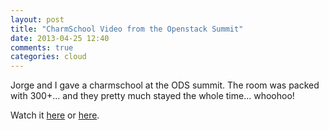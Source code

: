 ```yaml
---
layout: post
title: "CharmSchool Video from the Openstack Summit"
date: 2013-04-25 12:40
comments: true
categories: cloud
---
```



Jorge and I gave a charmschool at the ODS summit.
The room was packed with 300+... and they pretty much stayed the whole time... whoohoo!

Watch it 
[here](http://www.openstack.org/summit/portland-2013/session-videos/presentation/juju-with-openstack-workshop)
or 
[here](http://www.youtube.com/watch?v=YenD4oxfEa4).


